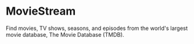# MovieStream
Find movies, TV shows, seasons, and episodes from the world's largest movie database, The Movie Database (TMDB).
